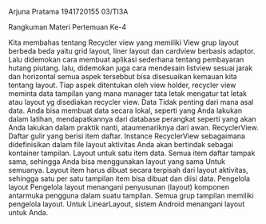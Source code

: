   Arjuna Pratama
  1941720155
  03/TI3A
  
  Rangkuman Materi Pertemuan Ke-4
  
  Kita membahas tentang Recycler view yang memiliki View grup layout berbeda beda yaitu grid layout, liner layout
  dan cardview berbasis adaptor. Lalu didemokan cara membuat aplikasi sederhana tentang pembayaran hutang piutang. lalu,
  didemokan juga cara mendesain listview sesuai jarak dan horizontal semua aspek tersebbut bisa disesuaikan
  kemauan kita tentang layout. Tiap aspek ditentukan oleh view holder, recycler view meminta data tampilan yang mana
  manager tata letak mengatur tat letak atau layout yg disediakan recycler view. Data Tidak penting dari mana asal data. Anda bisa membuat data secara lokal, 
  seperti yang Anda lakukan dalam latihan, mendapatkannya dari database perangkat seperti yang akan Anda lakukan dalam praktik nanti,
  ataumenariknya dari awan. RecyclerView. Daftar gulir yang berisi item daftar. Instance RecyclerView sebagaimana didefinisikan
  dalam file layout aktivitas Anda akan bertindak sebagai kontainer tampilan. Layout untuk satu item data. Semua item daftar tampak sama,
  sehingga Anda bisa menggunakan layout yang sama Untuk semuanya. Layout item harus dibuat secara terpisah dari layout aktivitas, sehingga satu per satu 
  tampilan item bisa dibuat dan diisi data. Pengelola layout Pengelola layout menangani penyusunan (layout) komponen antarmuka pengguna dalam suatu tampilan.
  Semua grup tampilan memiliki pengelola layout. Untuk LinearLayout, sistem Android menangani layout untuk Anda.
